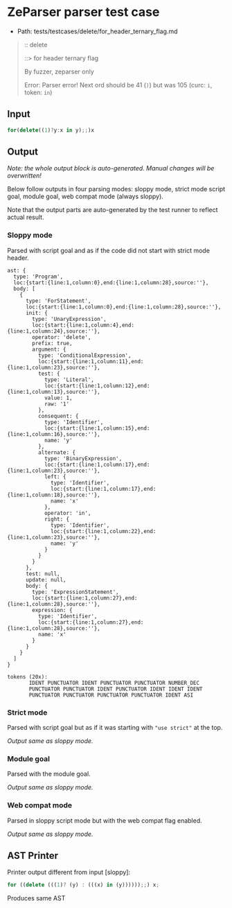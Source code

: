 # ZeParser parser test case

- Path: tests/testcases/delete/for_header_ternary_flag.md

> :: delete
>
> ::> for header ternary flag
>
> By fuzzer, zeparser only
>
> Error: Parser error! Next ord should be 41 (`)`) but was 105 (curc: `i`, token: `in`)

## Input

`````js
for(delete((1)?y:x in y);;)x
`````

## Output

_Note: the whole output block is auto-generated. Manual changes will be overwritten!_

Below follow outputs in four parsing modes: sloppy mode, strict mode script goal, module goal, web compat mode (always sloppy).

Note that the output parts are auto-generated by the test runner to reflect actual result.

### Sloppy mode

Parsed with script goal and as if the code did not start with strict mode header.

`````
ast: {
  type: 'Program',
  loc:{start:{line:1,column:0},end:{line:1,column:28},source:''},
  body: [
    {
      type: 'ForStatement',
      loc:{start:{line:1,column:0},end:{line:1,column:28},source:''},
      init: {
        type: 'UnaryExpression',
        loc:{start:{line:1,column:4},end:{line:1,column:24},source:''},
        operator: 'delete',
        prefix: true,
        argument: {
          type: 'ConditionalExpression',
          loc:{start:{line:1,column:11},end:{line:1,column:23},source:''},
          test: {
            type: 'Literal',
            loc:{start:{line:1,column:12},end:{line:1,column:13},source:''},
            value: 1,
            raw: '1'
          },
          consequent: {
            type: 'Identifier',
            loc:{start:{line:1,column:15},end:{line:1,column:16},source:''},
            name: 'y'
          },
          alternate: {
            type: 'BinaryExpression',
            loc:{start:{line:1,column:17},end:{line:1,column:23},source:''},
            left: {
              type: 'Identifier',
              loc:{start:{line:1,column:17},end:{line:1,column:18},source:''},
              name: 'x'
            },
            operator: 'in',
            right: {
              type: 'Identifier',
              loc:{start:{line:1,column:22},end:{line:1,column:23},source:''},
              name: 'y'
            }
          }
        }
      },
      test: null,
      update: null,
      body: {
        type: 'ExpressionStatement',
        loc:{start:{line:1,column:27},end:{line:1,column:28},source:''},
        expression: {
          type: 'Identifier',
          loc:{start:{line:1,column:27},end:{line:1,column:28},source:''},
          name: 'x'
        }
      }
    }
  ]
}

tokens (20x):
       IDENT PUNCTUATOR IDENT PUNCTUATOR PUNCTUATOR NUMBER_DEC
       PUNCTUATOR PUNCTUATOR IDENT PUNCTUATOR IDENT IDENT IDENT
       PUNCTUATOR PUNCTUATOR PUNCTUATOR PUNCTUATOR IDENT ASI
`````

### Strict mode

Parsed with script goal but as if it was starting with `"use strict"` at the top.

_Output same as sloppy mode._

### Module goal

Parsed with the module goal.

_Output same as sloppy mode._

### Web compat mode

Parsed in sloppy script mode but with the web compat flag enabled.

_Output same as sloppy mode._

## AST Printer

Printer output different from input [sloppy]:

````js
for ((delete (((1)? (y) : (((x) in (y))))));;) x;
````

Produces same AST
